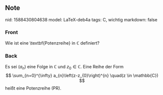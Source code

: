 ## Note
nid: 1588430804638
model: LaTeX-deb4a
tags: C, wichtig
markdown: false

### Front
Wie ist eine \textbf{Potenzreihe} in $\mathbb{C}$ definiert?

### Back
Es sei $\left(a_{n}\right)$ eine Folge in $\mathbb{C}$ und $z_{0} \in \mathbb{C}$. Eine Reihe der Form
$$
\sum_{n=0}^{\infty} a_{n}\left(z-z_{0}\right)^{n} \quad(z \in \mathbb{C})
$$
heißt eine Potenzreihe (PR).
